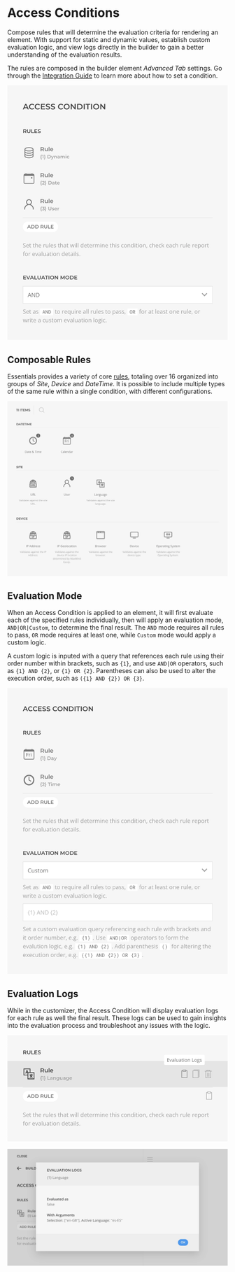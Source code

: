 # Access Conditions

Compose rules that will determine the evaluation criteria for rendering an element. With support for static and dynamic values, establish custom evaluation logic, and view logs directly in the builder to gain a better understanding of the evaluation results.

The rules are composed in the builder element _Advanced Tab_ settings. Go through the [Integration Guide](./integration) to learn more about how to set a condition.

![Access Condition](./assets/access-condition.webp)

## Composable Rules

Essentials provides a variety of core [rules](./rules), totaling over 16 organized into groups of _Site_, _Device_ and _DateTime_. It is possible to include multiple types of the same rule within a single condition, with different configurations.

![Access Condition Rules](./assets/access-condition-rules.webp)

## Evaluation Mode

When an Access Condition is applied to an element, it will first evaluate each of the specified rules individually, then will apply an evaluation mode, `AND|OR|Custom`, to determine the final result. The `AND` mode requires all rules to pass, `OR` mode requires at least one, while `Custom` mode would apply a custom logic.

A custom logic is inputed with a query that references each rule using their order number within brackets, such as `{1}`, and use `AND|OR` operators, such as `{1} AND {2}`, or `{1} OR {2}`. Parentheses can also be used to alter the execution order, such as `({1} AND {2}) OR {3}`.

![Access Condition Evaluation](./assets/access-condition-evaluation.webp)

## Evaluation Logs

While in the customizer, the Access Condition will display evaluation logs for each rule as well the final result. These logs can be used to gain insights into the evaluation process and troubleshoot any issues with the logic.

![Access Condition Evaluation Logs](./assets/access-condition-logs.webp)

![Access Condition Evaluation Log](./assets/access-condition-log.webp)
